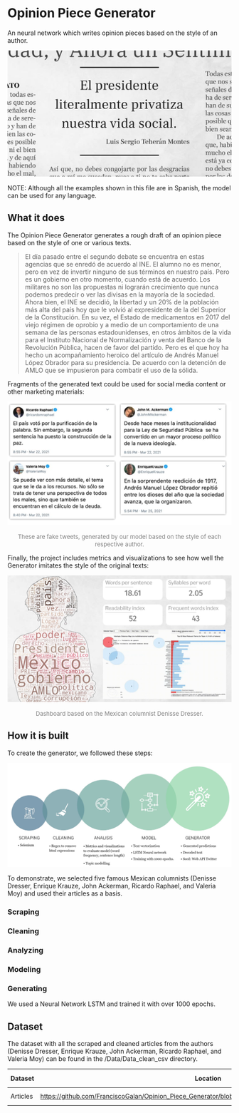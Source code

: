 # Opinion Piece Generator

An neural network which writes opinion pieces based on the style of an author.

![](https://github.com/FranciscoGalan/Opinion_Piece_Generator/blob/main/Media/newspaper_cover.JPG)

NOTE: Although all the examples shown in this file are in Spanish, the model can be used for any language.

## What it does

The Opinion Piece Generator generates a rough draft of an opinion piece based on the style of one or various texts. 

> El día pasado entre el segundo debate se encuentra en estas agencias que se enredó de acuerdo al INE. El alumno no es menor, pero en vez de invertir ninguno de sus términos en nuestro país. Pero es un gobierno en otro momento, cuando está de acuerdo. Los militares no son las propuestas ni lograrán crecimiento que nunca podemos predecir o ver las divisas en la mayoría de la sociedad. Ahora bien, el INE se decidió, la libertad y un 20% de la población más alta del país hoy que le volvió al expresidente de la del Superior de la Constitución. En su vez, el Estado de medicamentos en 2017 del viejo régimen de oprobio y a medio de un comportamiento de una semana de las personas estadounidenses, en otros ámbitos de la vida para el Instituto Nacional de Normalización y venta del Banco de la Revolución Pública, hacen de favor del partido. Pero es el que hoy ha hecho un acompañamiento heroico del artículo de Andrés Manuel López Obrador para su presidencia. De acuerdo con la detención de AMLO que se impusieron para combatir el uso de la sólida.
>

Fragments of the generated text could be used for social media content or other marketing materials:

![](https://github.com/FranciscoGalan/Opinion_Piece_Generator/blob/main/Media/dashboard_tweets.png)

<div align="center"><span style="color: grey;"><font size="-1">These are fake tweets, generated by our model based on the style of each respective author.</font></span></div>



Finally, the project includes metrics and visualizations to see how well the Generator imitates the style of the original texts:

![](https://github.com/FranciscoGalan/Opinion_Piece_Generator/blob/main/Media/dresser_dashboard.JPG)

<div align="center"><span style="color: grey;"><font size="-1">Dashboard based on the Mexican columnist Denisse Dresser.</font></span></div>



## How it is built

To create the  generator, we followed these steps:

![](https://github.com/FranciscoGalan/Opinion_Piece_Generator/blob/main/Media/pipeline_diagram.JPG)

To demonstrate, we selected five famous Mexican columnists (Denisse Dresser, Enrique Krauze, John Ackerman, Ricardo Raphael, and Valeria Moy) and used their articles as a basis.

### Scraping 

### Cleaning

### Analyzing

### Modeling

### Generating

We used a Neural Network LSTM and trained it with over 1000 epochs.



## Dataset

The dataset with all the scraped and cleaned articles from the authors (Denisse Dresser, Enrique Krauze, John Ackerman, Ricardo Raphael, and Valeria Moy) can be found in the /Data/Data_clean_csv directory.

| Dataset  | Location                                                     | Date of scraping |
| -------- | ------------------------------------------------------------ | ---------------- |
| Articles | https://github.com/FranciscoGalan/Opinion_Piece_Generator/blob/main/Data/Data_clean_csv/clean_dataframe.csv | 91-03-2021       |
